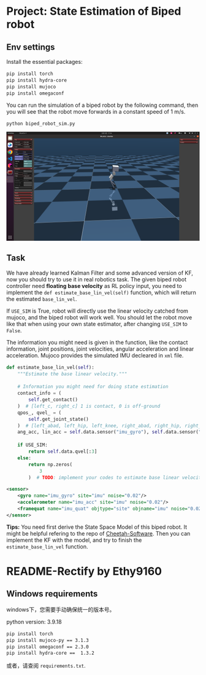 # Project: State Estimation of Biped robot

## Env settings

Install the essential packages:

```bash
pip install torch
pip install hydra-core
pip install mujoco
pip install omegaconf
```

You can run the simulation of a biped robot by the following command, then you will see that the robot move forwards in a constant speed of 1 m/s.

```bash
python biped_robot_sim.py
``` 

![biped_robot_sim](biped_robot_sim.png)

## Task

We have already learned Kalman Filter and some advanced version of KF, now you should try to use it in real robotics task. The given biped robot controller need **floating base velocity** as RL policy input, you need to implement the `def estimate_base_lin_vel(self)` function, which will return the estimated `base_lin_vel`.

If `USE_SIM` is True, robot will directly use the linear velocity catched from mujoco, and the biped robot will work well. You should let the robot move like that when using your own state estimator, after changing `USE_SIM` to `False`.

The information you might need is given in the function, like the contact information, joint positions, joint velocities, angular acceleration and linear acceleration. Mujoco provides the simulated IMU decleared in `xml` file.

```python
def estimate_base_lin_vel(self):
    """Estimate the base linear velocity."""
    
    # Information you might need for doing state estimation
    contact_info = (
        self.get_contact()
    )  # [left_c, right_c] 1 is contact, 0 is off-ground
    qpos_, qvel_ = (
        self.get_joint_state()
    )  # [left_abad, left_hip, left_knee, right_abad, right_hip, right_knee]
    ang_acc, lin_acc = self.data.sensor("imu_gyro"), self.data.sensor("imu_acc")

    if USE_SIM:
        return self.data.qvel[:3]
    else:
        return np.zeros(
            3
        )  # TODO: implement your codes to estimate base linear velocity
```


```xml
<sensor>
    <gyro name="imu_gyro" site="imu" noise="0.02"/>
    <accelerometer name="imu_acc" site="imu" noise="0.02"/>
    <framequat name="imu_quat" objtype="site" objname="imu" noise="0.02"/>
</sensor>
```

**Tips:**
You need first derive the State Space Model of this biped robot. It might be helpful refering to the repo of [Cheetah-Software](https://github.com/mit-biomimetics/Cheetah-Software/blob/c71c5a138d3e418cc833e94e25357ceea8955daa/common/src/Controllers/PositionVelocityEstimator.cpp#L13). Then you can implement the KF with the model, and try to finish the `estimate_base_lin_vel` function.

# README-Rectify by Ethy9160

## Windows requirements

windows下，您需要手动确保统一的版本号。

python version: 3.9.18

```bash
pip install torch
pip install mujoco-py == 3.1.3
pip install omegaconf == 2.3.0
pip install hydra-core ==  1.3.2
```

或者，请查阅 `requirements.txt`.
